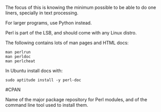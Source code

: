The focus of this is knowing the minimum possible to be able to do one liners, specially in text processing.

For larger programs, use Python instead.

Perl is part of the LSB, and should come with any Linux distro.

The following contains lots of man pages and HTML docs:

	man perlrun
	man perldoc
	man perlcheat

In Ubuntu install docs with:

    sudo aptitude install -y perl-doc

#CPAN

Name of the major package repository for Perl modules, and of the command line tool used to install them.
